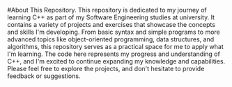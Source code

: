#About This Repository.
This repository is dedicated to my journey of learning C++ as part of my Software Engineering studies at university. It contains a variety of projects and exercises that showcase the concepts and skills I'm developing. From basic syntax and simple programs to more advanced topics like object-oriented programming, data structures, and algorithms, this repository serves as a practical space for me to apply what I'm learning. The code here represents my progress and understanding of C++, and I'm excited to continue expanding my knowledge and capabilities. Please feel free to explore the projects, and don't hesitate to provide feedback or suggestions.
